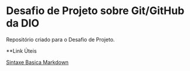 # Desafio de Projeto sobre Git/GitHub da DIO
Repositório criado para o Desafio de Projeto.


**Link Úteis

[Sintaxe Basica Markdown](https://www.markdownguide.org/basic-syntax/)
